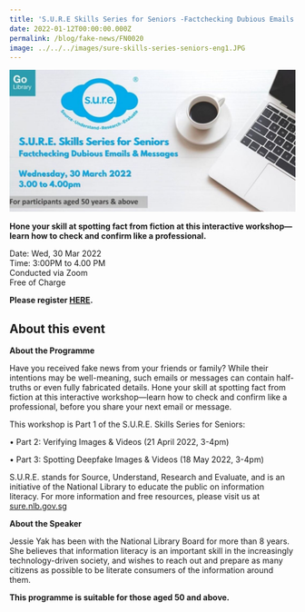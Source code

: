 ```yaml
---
title: 'S.U.R.E Skills Series for Seniors -Factchecking Dubious Emails & Messages'
date: 2022-01-12T00:00:00.000Z
permalink: /blog/fake-news/FN0020
image: ../../../images/sure-skills-series-seniors-eng1.JPG
---
```


![](../../../images/sure-skills-series-seniors-eng1.JPG)

**Hone your skill at spotting fact from fiction at this interactive workshop—learn how to check and confirm like a professional.**

Date: Wed, 30 Mar 2022 <br>Time: 3:00PM to 4.00 PM<br>Conducted via Zoom<br>Free of Charge

**Please register [HERE](https://www.eventbrite.sg/e/sure-skills-series-for-seniors-factchecking-dubious-emails-messages-tickets-244266837687).**



## About this event

**About the Programme**

Have you received fake news from your friends or family? While their intentions may be well-meaning, such emails or messages can contain half-truths or even fully fabricated details. Hone your skill at spotting fact from fiction at this interactive workshop—learn how to check and confirm like a professional, before you share your next email or message. 

This workshop is Part 1 of the S.U.R.E. Skills Series for Seniors:

•   Part 2: Verifying Images & Videos (21 April 2022, 3-4pm)

•   Part 3: Spotting Deepfake Images & Videos (18 May 2022, 3-4pm)

S.U.R.E. stands for Source, Understand, Research and Evaluate, and is an initiative of the National Library to educate the public on information literacy. For more information and free resources, please visit us at [sure.nlb.gov.sg](https://sure.nlb.gov.sg/)



**About the Speaker**

Jessie Yak has been with the National Library Board for more than 8 years. She believes that information literacy is an important skill in the increasingly technology-driven society, and wishes to reach out and prepare as many citizens as possible to be literate consumers of the information around them.

**This programme is suitable for those aged 50 and above.** 

